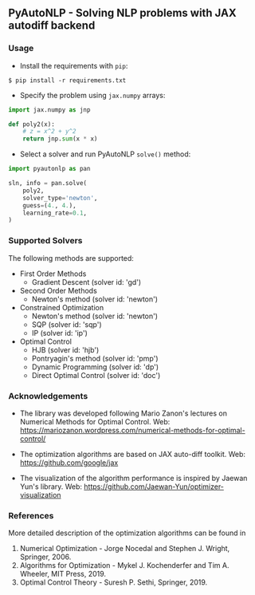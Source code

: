 ## PyAutoNLP - Solving NLP problems with JAX autodiff backend


### Usage

- Install the requirements with `pip`:

```
$ pip install -r requirements.txt
```

- Specify the problem using `jax.numpy` arrays:

```python
import jax.numpy as jnp

def poly2(x):
    # z = x^2 + y^2
    return jnp.sum(x * x)
```

- Select a solver and run PyAutoNLP `solve()` method:

```python
import pyautonlp as pan

sln, info = pan.solve(
    poly2,
    solver_type='newton',
    guess=(4., 4.),
    learning_rate=0.1,
)
```


### Supported Solvers

The following methods are supported:
- First Order Methods
    - Gradient Descent (solver id: 'gd')
- Second Order Methods
    - Newton's method (solver id: 'newton')
- Constrained Optimization
    - Newton's method (solver id: 'newton')
    - SQP (solver id: 'sqp')
    - IP (solver id: 'ip')
- Optimal Control
    - HJB (solver id: 'hjb')
    - Pontryagin's method (solver id: 'pmp') 
    - Dynamic Programming (solver id: 'dp')
    - Direct Optimal Control (solver id: 'doc')


### Acknowledgements

- The library was developed following Mario Zanon's lectures on 
Numerical Methods for Optimal Control.
Web: https://mariozanon.wordpress.com/numerical-methods-for-optimal-control/

- The optimization algorithms are based on JAX auto-diff toolkit. 
Web: https://github.com/google/jax

- The visualization of the algorithm performance is 
inspired by Jaewan Yun's library. 
Web: https://github.com/Jaewan-Yun/optimizer-visualization


### References

More detailed description of the optimization algorithms can be found in 
1. Numerical Optimization - Jorge Nocedal 
   and Stephen J. Wright, Springer, 2006.
2. Algorithms for Optimization - Mykel J. Kochenderfer and 
   Tim A. Wheeler, MIT Press, 2019.
3. Optimal Control Theory - Suresh P. Sethi, 
Springer, 2019.